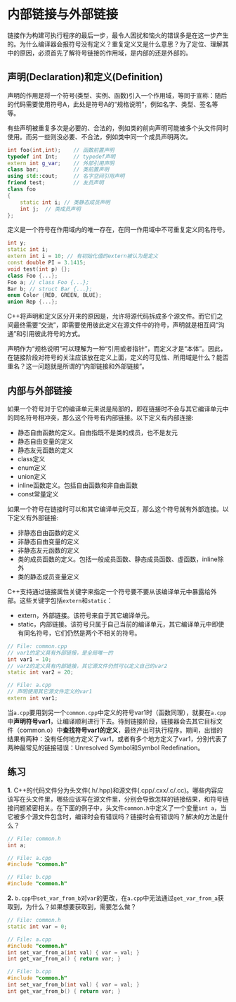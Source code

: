 # 内部链接与外部链接

链接作为构建可执行程序的最后一步，最令人困扰和恼火的错误多是在这一步产生的。为什么编译器会报符号没有定义？重复定义又是什么意思？为了定位、理解其中的原因，必须首先了解符号链接的作用域，是内部的还是外部的。

## 声明(Declaration)和定义(Definition)

声明的作用是将一个符号(类型、实例、函数)引入一个作用域，等同于宣称：随后的代码需要使用符号A，此处是符号A的“规格说明”，例如名字、类型、签名等等。

有些声明被重复多次是必要的、合法的，例如类的前向声明可能被多个头文件同时使用。而另一些则没必要、不合法，例如类中同一个成员声明两次。

```cpp
int foo(int,int);    // 函数前置声明
typedef int Int;     // typedef声明
extern int g_var;    // 外部引用声明
class bar;           // 类前置声明
using std::cout;     // 名字空间引用声明
friend test;         // 友员声明
class foo
{
    static int i; // 类静态成员声明
    int j;  // 类成员声明
};
```

定义是一个符号在作用域内的唯一存在，在同一作用域中不可重复定义同名符号。

```cpp
int y;
static int i;
extern int i = 10; // 有初始化值的extern被认为是定义
const double PI = 3.1415;
void test(int p) {};
class Foo {...};
Foo a; // class Foo {...};
Bar b; // struct Bar {...};
enum Color {RED, GREEN, BLUE};
union Rep {...};
```

C++将声明和定义区分开来的原因是，允许将源代码拆成多个源文件。而它们之间最终需要“交流”，即需要使用彼此定义在源文件中的符号，声明就是相互间“沟通”和引用彼此符号的方式。

声明作为“规格说明”可以理解为一种“引用或者指针”，而定义才是“本体”。因此，在链接阶段对符号的关注应该放在定义上面，定义的可见性、所用域是什么？能否重名？这一问题就是所谓的“内部链接和外部链接”。

## 内部与外部链接

如果一个符号对于它的编译单元来说是局部的，即在链接时不会与其它编译单元中的同名符号相冲突，那么这个符号有内部链接。以下定义有内部连接:

* 静态自由函数的定义。自由指既不是类的成员，也不是友元
* 静态自由变量的定义
* 静态友元函数的定义
* class定义
* enum定义
* union定义
* inline函数定义。包括自由函数和非自由函数
* const常量定义

如果一个符号在链接时可以和其它编译单元交互，那么这个符号就有外部连接。以下定义有外部链接:

* 非静态自由函数的定义
* 非静态自由变量的定义
* 非静态友元函数的定义
* 类的成员函数的定义。包括一般成员函数、静态成员函数、虚函数，inline除外
* 类的静态成员变量定义

C++支持通过链接属性关键字来指定一个符号要不要从该编译单元中暴露给外部。这些关键字包括`extern`和`static`：

* extern，外部链接。该符号来自于其它编译单元。
* static，内部链接。该符号只属于自己当前的编译单元，其它编译单元中即使有同名符号，它们仍然是两个不相关的符号。

```cpp
// File: common.cpp
// var1的定义具有外部链接，是全局唯一的
int var1 = 10;
// var2的定义具有内部链接，其它源文件仍然可以定义自己的var2
static int var2 = 20;

// File: a.cpp
// 声明使用其它源文件定义的var1
extern int var1;
```

当`a.cpp`要用到另一个`common.cpp`中定义的符号var1时（函数同理），就要在`a.cpp`中**声明符号var1**，让编译顺利进行下去。待到链接阶段，链接器会去其它目标文件（common.o）中**查找符号var1的定义**，最终产出可执行程序。期间，出错的结果有两种：没有任何地方定义了var1，或者有多个地方定义了var1，分别代表了两种最常见的链接错误：Unresolved Symbol和Symbol Redefination。

## 练习

**1.** C++的代码文件分为头文件(.h/.hpp)和源文件(.cpp/.cxx/.c/.cc)。哪些内容应该写在头文件里，哪些应该写在源文件里，分别会导致怎样的链接结果，和符号链接问题紧密相关。在下面的例子中，头文件`common.h`中定义了一个变量`int a`，当它被多个源文件包含时，编译时会有错误吗？链接时会有错误吗？解决的方法是什么？

```cpp
// File: common.h
int a;

// File: a.cpp
#include "common.h"

// File: b.cpp
#include "common.h"
```

**2.** `b.cpp`中`set_var_from_b`对`var`的更改，在`a.cpp`中无法通过`get_var_from_a`获取到，为什么？如果想要获取到，需要怎么做？

```cpp
// File: common.h
static int var = 0;

// File: a.cpp
#include "common.h"
int set_var_from_a(int val) { var = val; }
int get_var_from_a() { return var; }

// File: b.cpp
#include "common.h"
int set_var_from_b(int val) { var = val; }
int get_var_from_b() { return var; }
```
